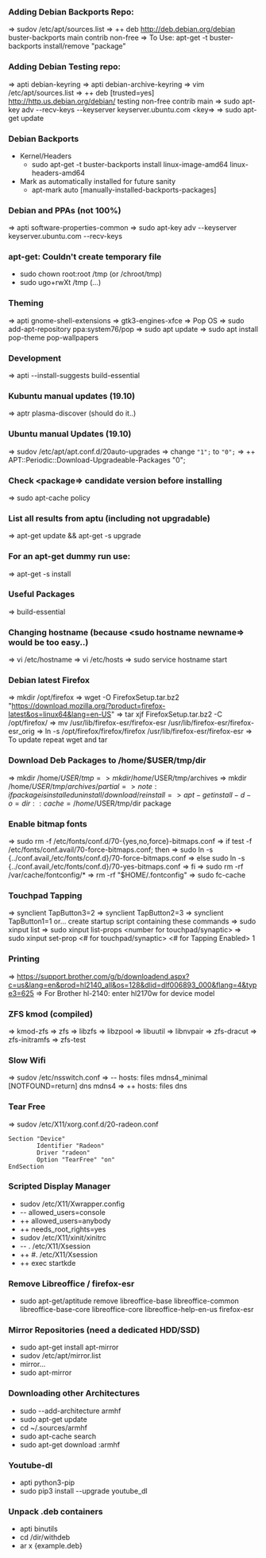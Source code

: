 ### Adding Debian Backports Repo:
=> sudov /etc/apt/sources.list
=> ++ deb http://deb.debian.org/debian buster-backports main contrib non-free
=> To Use: apt-get -t buster-backports install/remove "package"

### Adding Debian Testing repo:
=> apti debian-keyring
=> apti debian-archive-keyring
=> vim /etc/apt/sources.list
=> ++ deb [trusted=yes] http://http.us.debian.org/debian/ testing non-free contrib main
=> sudo apt-key adv --recv-keys --keyserver keyserver.ubuntu.com <key=>
=> sudo apt-get update

### Debian Backports
- Kernel/Headers
    - sudo apt-get -t buster-backports install linux-image-amd64 linux-headers-amd64
- Mark as automatically installed for future sanity
    - apt-mark auto [manually-installed-backports-packages]

### Debian and PPAs (not 100%)
=> apti software-properties-common
=> sudo apt-key adv --keyserver keyserver.ubuntu.com --recv-keys <previously unsigned key>

### apt-get: Couldn't create temporary file
- sudo chown root:root /tmp (or /chroot/tmp)
- sudo ugo+rwXt /tmp (...)

### Theming
=> apti gnome-shell-extensions
=> gtk3-engines-xfce
=> Pop OS
    => sudo add-apt-repository ppa:system76/pop
    => sudo apt update
    => sudo apt install pop-theme pop-wallpapers

### Development
=> apti --install-suggests build-essential

### Kubuntu manual updates (19.10)
=> aptr plasma-discover (should do it..)

### Ubuntu manual Updates (19.10)
=> sudov /etc/apt/apt.conf.d/20auto-upgrades
=> change ```"1";``` to ```"0";```
=> ++ APT::Periodic::Download-Upgradeable-Packages "0";

### Check <package=> candidate version before installing
=> sudo apt-cache policy <package>

### List all results from aptu (including not upgradable)
=> apt-get update && apt-get -s upgrade

### For an apt-get dummy run use:
=> apt-get -s install <package>

### Useful Packages
=> build-essential

### Changing hostname (because <sudo hostname newname=> would be too easy..)
=> vi /etc/hostname
=> vi /etc/hosts
=> sudo service hostname start

### Debian latest Firefox
=> mkdir /opt/firefox
=> wget -O FirefoxSetup.tar.bz2   "https://download.mozilla.org/?product=firefox-latest&os=linux64&lang=en-US"
=> tar xjf FirefoxSetup.tar.bz2 -C /opt/firefox/
=> mv /usr/lib/firefox-esr/firefox-esr /usr/lib/firefox-esr/firefox-esr_orig
=> ln -s /opt/firefox/firefox/firefox /usr/lib/firefox-esr/firefox-esr
=> To update repeat wget and tar

### Download Deb Packages to /home/$USER/tmp/dir
=> mkdir /home/$USER/tmp
=> mkdir /home/$USER/tmp/archives
=> mkdir /home/$USER/tmp/archives/partial
=> note: if package is installed uninstall/download/reinstall
=> apt-get install -d -o=dir::cache=/home/$USER/tmp/dir package

### Enable bitmap fonts
=> sudo rm -f /etc/fonts/conf.d/70-{yes,no,force}-bitmaps.conf
=> if test -f /etc/fonts/conf.avail/70-force-bitmaps.conf; then
=>     sudo ln -s {../conf.avail,/etc/fonts/conf.d}/70-force-bitmaps.conf
=> else sudo ln -s {../conf.avail,/etc/fonts/conf.d}/70-yes-bitmaps.conf
=> fi
=> sudo rm -rf /var/cache/fontconfig/*
=> rm -rf "$HOME/.fontconfig"
=> sudo fc-cache

### Touchpad Tapping
=> synclient TapButton3=2
=> synclient TapButton2=3
=> synclient TapButton1=1
or... create startup script containing these commands
=> sudo xinput list
=> sudo xinput list-props <number for touchpad/synaptic>
=> sudo xinput set-prop <# for touchpad/synaptic> <# for Tapping Enabled> 1

### Printing
=> https://support.brother.com/g/b/downloadend.aspx?c=us&lang=en&prod=hl2140_all&os=128&dlid=dlf006893_000&flang=4&type3=625
=> For Brother hl-2140: enter hl2170w for device model

### ZFS kmod (compiled)
=> kmod-zfs
=> zfs
=> libzfs
=> libzpool
=> libuutil
=> libnvpair
=> zfs-dracut
=> zfs-initramfs
=> zfs-test

### Slow Wifi
=> sudov /etc/nsswitch.conf
=> -- hosts:		files mdns4_minimal [NOTFOUND=return] dns mdns4
=> ++ hosts:		files dns

### Tear Free
=> sudov /etc/X11/xorg.conf.d/20-radeon.conf
```
Section "Device"
        Identifier "Radeon"
        Driver "radeon"
        Option "TearFree" "on"
EndSection
```

### Scripted Display Manager
- sudov /etc/X11/Xwrapper.config
- -- allowed_users=console
- ++ allowed_users=anybody
- ++ needs_root_rights=yes
- sudov /etc/X11/xinit/xinitrc
- -- . /etc/X11/Xsession
- ++ #. /etc/X11/Xsession
- ++ exec startkde

### Remove Libreoffice / firefox-esr
- sudo apt-get/aptitude remove libreoffice-base libreoffice-common libreoffice-base-core libreoffice-core libreoffice-help-en-us firefox-esr

### Mirror Repositories (need a dedicated HDD/SSD)
- sudo apt-get install apt-mirror
- sudov /etc/apt/mirror.list
- mirror...
- sudo apt-mirror

### Downloading other Architectures
- sudo --add-architecture armhf
- sudo apt-get update
- cd ~/.sources/armhf
- sudo apt-cache search <package>
- sudo apt-get download <package>:armhf

### Youtube-dl
- apti python3-pip
- sudo pip3 install --upgrade youtube_dl

### Unpack .deb containers
- apti binutils
- cd /dir/withdeb
- ar x {example.deb}
